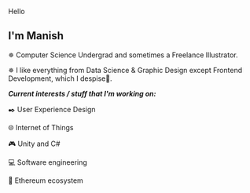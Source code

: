 Hello

I'm Manish                                                   
-------------------------------------------------------------------------------------------------------------------------------------------------------------------------

✵ Computer Science Undergrad and sometimes a Freelance Illustrator.                                      

✵ I like everything from Data Science & Graphic Design except Frontend Development, which I despise🤢.
                                                                                                                    


***Current interests / stuff that I'm working on:***                                                                    

✒️ User Experience Design 

🌐 Internet of Things 

🎮 Unity and C# 

💻 Software engineering

💎 Ethereum ecosystem 


  
